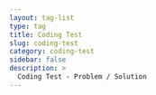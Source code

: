 ```yaml
---
layout: tag-list
type: tag
title: Coding Test
slug: coding-test
category: coding-test
sidebar: false
description: >
  Coding Test - Problem / Solution
---
```

